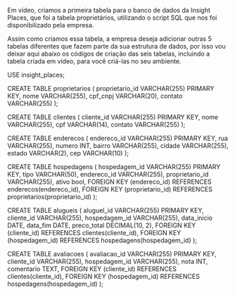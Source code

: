 Em vídeo, criamos a primeira tabela para o banco de dados da Insight Places, que foi a tabela proprietários, utilizando o script SQL que nos foi disponibilizado pela empresa.

Assim como criamos essa tabela, a empresa deseja adicionar outras 5 tabelas diferentes que fazem parte da sua estrutura de dados, por isso vou deixar aqui abaixo os códigos de criação das seis tabelas, incluindo a tabela criada em vídeo, para você criá-las no seu ambiente.

USE insight_places;

CREATE TABLE proprietarios (
proprietario_id VARCHAR(255) PRIMARY KEY,
nome VARCHAR(255),
cpf_cnpj VARCHAR(20),
contato VARCHAR(255)
);

CREATE TABLE clientes (
    cliente_id VARCHAR(255) PRIMARY KEY,
    nome VARCHAR(255),
    cpf VARCHAR(14),
    contato VARCHAR(255)
);

CREATE TABLE enderecos (
    endereco_id VARCHAR(255) PRIMARY KEY,
    rua VARCHAR(255),
    numero INT,
    bairro VARCHAR(255),
    cidade VARCHAR(255),
    estado VARCHAR(2),
    cep VARCHAR(10)
);

CREATE TABLE hospedagens (
    hospedagem_id VARCHAR(255) PRIMARY KEY,
    tipo VARCHAR(50),
    endereco_id VARCHAR(255),
    proprietario_id VARCHAR(255),
        ativo bool,
    FOREIGN KEY (endereco_id) REFERENCES enderecos(endereco_id),
    FOREIGN KEY (proprietario_id) REFERENCES proprietarios(proprietario_id)
);

CREATE TABLE alugueis (
    aluguel_id VARCHAR(255) PRIMARY KEY,
    cliente_id VARCHAR(255),
    hospedagem_id VARCHAR(255),
    data_inicio DATE,
    data_fim DATE,
    preco_total DECIMAL(10, 2),
    FOREIGN KEY (cliente_id) REFERENCES clientes(cliente_id),
    FOREIGN KEY (hospedagem_id) REFERENCES hospedagens(hospedagem_id)
);

CREATE TABLE avaliacoes (
avaliacao_id VARCHAR(255) PRIMARY KEY,
cliente_id VARCHAR(255),
hospedagem_id VARCHAR(255),
nota INT,
comentario TEXT,
FOREIGN KEY (cliente_id) REFERENCES clientes(cliente_id),
FOREIGN KEY (hospedagem_id) REFERENCES hospedagens(hospedagem_id)
);
